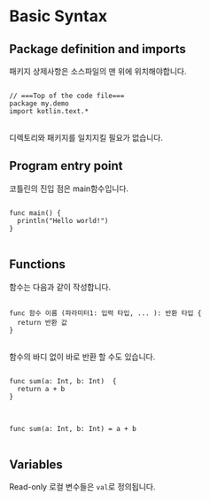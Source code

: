 Basic Syntax
==========
## Package definition and imports
패키지 상제사항은 소스파일의 맨 위에 위치해야합니다.
<pre>
<code>
// ===Top of the code file===
package my.demo
import kotlin.text.*
</code>
</pre>
디렉토리와 패키지를 일치지킬 필요가 없습니다. 

## Program entry point
코틀린의 진입 점은 main함수입니다.
<pre>
<code>
func main() {
  println("Hello world!")
}
</code>
</pre>

## Functions
함수는 다음과 같이 작성합니다.

<pre>
<code>
func 함수 이름 (파라미터1: 입력 타입, ... ): 반환 타입 {
  return 반환 값
}
</code>
</pre>

함수의 바디 없이 바로 반환 할 수도 있습니다.

<pre>
<code>
func sum(a: Int, b: Int)  {
  return a + b
}
</code>
</pre>

<pre>
<code>
func sum(a: Int, b: Int) = a + b
</code>
</pre>

## Variables
Read-only 로컬 변수들은 `val`로 정의됩니다. 

